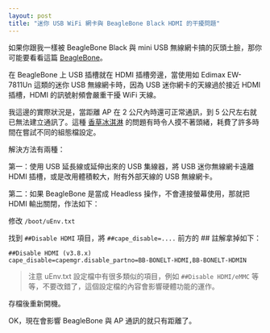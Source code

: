 ```yaml
---
layout: post
title: "迷你 USB WiFi 網卡與 BeagleBone Black HDMI 的干擾問題"
---
```


如果你跟我一樣被 BeagleBone Black 與 mini USB 無線網卡搞的灰頭土臉，那你可能要看看這篇 [BeagleBone](http://)。

在 BeagleBone 上 USB 插槽就在 HDMI 插槽旁邊，當使用如 Edimax EW-7811Un 這類的迷你 USB 無線網卡時，因為 USB 迷你網卡的天線過於接近 HDMI 插槽，HDMI 的訊號射頻會嚴重干擾 WiFi 天線。

我這邊的實際狀況是，當距離 AP 在 2 公尺內時還可正常通訊，到 5 公尺左右就已無法建立通訊了。這種 [香草冰淇淋](http://) 的問題有時令人摸不著頭緒，耗費了許多時間在嘗試不同的組態檔設定。

解決方法有兩種：

第一：使用 USB 延長線或延伸出來的 USB 集線器，將 USB 迷你無線網卡遠離 HDMI 插槽，或是改用體積較大，附有外部天線的 USB 無線網卡。

第二：如果 BeagleBone 是當成 Headless 操作，不會連接螢幕使用，那就把 HDMI 輸出關閉，作法如下：

修改 `/boot/uEnv.txt`

找到 `##Disable HDMI` 項目，將 `##cape_disable=....` 前方的 ## 註解拿掉如下：

	##Disable HDMI (v3.8.x)
	cape_disable=capemgr.disable_partno=BB-BONELT-HDMI,BB-BONELT-HDMIN 

>注意 uEnv.txt 設定檔中有很多類似的項目，例如 `##Disable HDMI/eMMC` 等等，不要改錯了，這個設定檔的內容會影響硬體功能的運作。

存檔後重新開機。

OK，現在會影響 BeagleBone 與 AP 通訊的就只有距離了。
